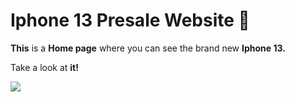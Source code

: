 # **Iphone 13** Presale Website 📱


**This** is a **Home page** where you can see the brand new **Iphone 13.** 

Take a look at **it!**

<a href="https://bumboobee.github.io/IphonePage/"><img src="![Captura de Tela (204)](https://user-images.githubusercontent.com/94147847/150436272-16ac0109-585b-4c17-95cb-1e5b03473d87.png)"></a>
